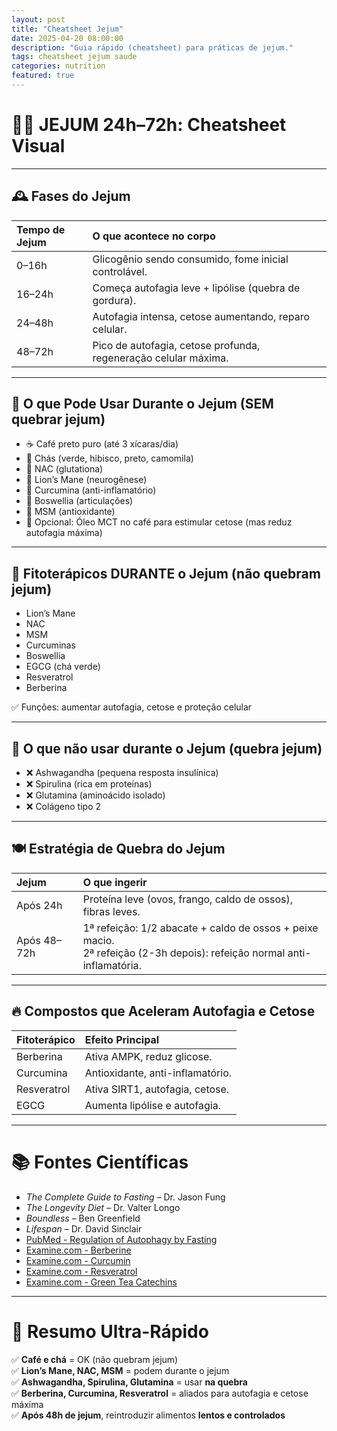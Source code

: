 ```yaml
---
layout: post
title: "Cheatsheet Jejum"
date: 2025-04-20 08:00:00
description: "Guia rápido (cheatsheet) para práticas de jejum."
tags: cheatsheet jejum saude
categories: nutrition
featured: true
---
```


# 🧠🔥 JEJUM 24h–72h: Cheatsheet Visual

---

## 🕰️ Fases do Jejum

| Tempo de Jejum | O que acontece no corpo |
|:--------------|:-------------------------|
| 0–16h          | Glicogênio sendo consumido, fome inicial controlável. |
| 16–24h         | Começa autofagia leve + lipólise (quebra de gordura). |
| 24–48h         | Autofagia intensa, cetose aumentando, reparo celular. |
| 48–72h         | Pico de autofagia, cetose profunda, regeneração celular máxima. |

---

## 🍵 O que Pode Usar Durante o Jejum (SEM quebrar jejum)

- ☕ Café preto puro (até 3 xícaras/dia)
- 🍵 Chás (verde, hibisco, preto, camomila)
- 💊 NAC (glutationa)
- 💊 Lion’s Mane (neurogênese)
- 💊 Curcumina (anti-inflamatório)
- 💊 Boswellia (articulações)
- 💊 MSM (antioxidante)
- 🥑 Opcional: Óleo MCT no café para estimular cetose (mas reduz autofagia máxima)

---

## 💊 Fitoterápicos DURANTE o Jejum (não quebram jejum)

- Lion’s Mane
- NAC
- MSM
- Curcuminas
- Boswellia
- EGCG (chá verde)
- Resveratrol
- Berberina

✅ Funções: aumentar autofagia, cetose e proteção celular

---

## 🚫 O que **não usar** durante o Jejum (quebra jejum)

- ❌ Ashwagandha (pequena resposta insulínica)
- ❌ Spirulina (rica em proteínas)
- ❌ Glutamina (aminoácido isolado)
- ❌ Colágeno tipo 2

---

## 🍽️ Estratégia de Quebra do Jejum

| Jejum | O que ingerir |
|:-----|:--------------|
| Após 24h | Proteína leve (ovos, frango, caldo de ossos), fibras leves. |
| Após 48–72h | 1ª refeição: 1/2 abacate + caldo de ossos + peixe macio.<br>2ª refeição (2-3h depois): refeição normal anti-inflamatória. |

---

## 🔥 Compostos que Aceleram Autofagia e Cetose

| Fitoterápico | Efeito Principal |
|:------------|:------------------|
| Berberina   | Ativa AMPK, reduz glicose. |
| Curcumina   | Antioxidante, anti-inflamatório. |
| Resveratrol | Ativa SIRT1, autofagia, cetose. |
| EGCG        | Aumenta lipólise e autofagia. |

---

# 📚 Fontes Científicas

- *The Complete Guide to Fasting* – Dr. Jason Fung
- *The Longevity Diet* – Dr. Valter Longo
- *Boundless* – Ben Greenfield
- *Lifespan* – Dr. David Sinclair
- [PubMed - Regulation of Autophagy by Fasting](https://pubmed.ncbi.nlm.nih.gov/20838362/)
- [Examine.com - Berberine](https://examine.com/supplements/berberine/)
- [Examine.com - Curcumin](https://examine.com/supplements/curcumin/)
- [Examine.com - Resveratrol](https://examine.com/supplements/resveratrol/)
- [Examine.com - Green Tea Catechins](https://examine.com/supplements/green-tea-catechins/)

---

# 🎯 Resumo Ultra-Rápido

✅ **Café e chá** = OK (não quebram jejum)  
✅ **Lion’s Mane, NAC, MSM** = podem durante o jejum  
✅ **Ashwagandha, Spirulina, Glutamina** = usar **na quebra**  
✅ **Berberina, Curcumina, Resveratrol** = aliados para autofagia e cetose máxima  
✅ **Após 48h de jejum**, reintroduzir alimentos **lentos e controlados**  
